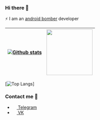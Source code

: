 ### Hi there 👋

⚡ I am an [android bomber](https://github.com/dmitrijkotov634/android-bomber) developer

|[![Github stats](https://github-readme-stats.vercel.app/api?username=Kesio-dev&theme=tokyonight&show_icons=true)](https://github.com/anuraghazra/github-readme-stats)|<img src="https://gitlab.com/uploads/-/system/project/avatar/35474909/typescript.png" width=150 height=150 />|
|:---:|:---:|
[![Top Langs](https://github-readme-stats.vercel.app/api/top-langs/?username=Kesio-dev&theme=tokyonight&layout=compact&langs_count=6)]

### Contact me 🔗

- <a href="https://t.me/wavecat"><img src="https://upload.wikimedia.org/wikipedia/commons/thumb/8/82/Telegram_logo.svg/768px-Telegram_logo.svg.png" width=14 height=14 /> Telegram</a>
- <a href="https://vk.com/id340901865"><img src="https://upload.wikimedia.org/wikipedia/commons/thumb/4/4e/VK_Compact_Logo.svg/1024px-VK_Compact_Logo.svg.png" width=14 height=14 /> VK</a>
